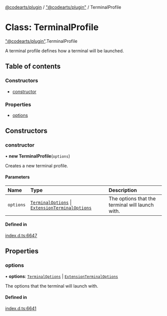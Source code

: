 [@codearts/plugin](../README.md) / ["@codearts/plugin"](../modules/_codearts_plugin_.md) / TerminalProfile

# Class: TerminalProfile

["@codearts/plugin"](../modules/_codearts_plugin_.md).TerminalProfile

A terminal profile defines how a terminal will be launched.

## Table of contents

### Constructors

- [constructor](codearts_plugin_.TerminalProfile.md#constructor)

### Properties

- [options](codearts_plugin_.TerminalProfile.md#options)

## Constructors

### constructor

• **new TerminalProfile**(`options`)

Creates a new terminal profile.

#### Parameters

| Name | Type | Description |
| :------ | :------ | :------ |
| `options` | [`TerminalOptions`](../interfaces/codearts_plugin_.TerminalOptions.md) \| [`ExtensionTerminalOptions`](../interfaces/codearts_plugin_.ExtensionTerminalOptions.md) | The options that the terminal will launch with. |

#### Defined in

[index.d.ts:6647](https://github.com/huaweicloud/cloudide-plugin-api/blob/5055bbd/index.d.ts#L6647)

## Properties

### options

• **options**: [`TerminalOptions`](../interfaces/codearts_plugin_.TerminalOptions.md) \| [`ExtensionTerminalOptions`](../interfaces/codearts_plugin_.ExtensionTerminalOptions.md)

The options that the terminal will launch with.

#### Defined in

[index.d.ts:6641](https://github.com/huaweicloud/cloudide-plugin-api/blob/5055bbd/index.d.ts#L6641)
